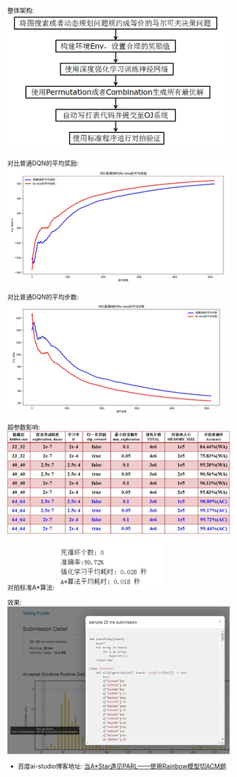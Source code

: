 整体架构:
![img](/eight_puzzle/imgs/architecture.jpg) 

对比普通DQN的平均奖励:
![img](/eight_puzzle/imgs/reward_curve.jpg) 

对比普通DQN的平均步数:
![img](/eight_puzzle/imgs/step_curve.jpg) 

超参数影响:
![img](/eight_puzzle/imgs/super_param.jpg)    

对拍标准A*算法:
![img](/eight_puzzle/imgs/time_need.jpg)    

效果:
![img](/eight_puzzle/imgs/top1.jpg)  

* 百度ai-studio博客地址: [当A*Star遇见PARL——使用Rainbow模型切ACM题](https://aistudio.baidu.com/aistudio/projectdetail/63441)
